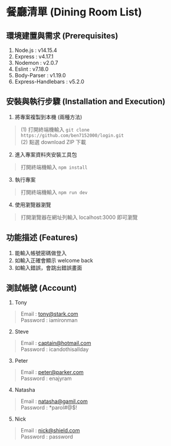 # 餐廳清單 (Dining Room List)

## 環境建置與需求 (Prerequisites)
1. Node.js : v14.15.4
2. Express : v4.17.1
3. Nodemon : v2.0.7
4. Eslint : v7.18.0
5. Body-Parser : v1.19.0
6. Express-Handlebars : v5.2.0

## 安裝與執行步驟 (Installation and Execution)
1. 將專案複製到本機 (兩種方法)
> (1) 打開終端機輸入 
`git clone https://github.com/ben7152000/login.git`</br>
(2) 點選 download ZIP 下載

2. 進入專案資料夾安裝工具包
> 打開終端機輸入
`npm install`

3. 執行專案
> 打開終端機輸入 
`npm run dev`

4. 使用瀏覽器瀏覽</br>
> 打開瀏覽器在網址列輸入 localhost:3000 即可瀏覽

## 功能描述 (Features)
1. 能輸入帳號密碼做登入
2. 如輸入正確會顯示 welcome back
3. 如輸入錯誤，會跳出錯誤畫面

## 測試帳號 (Account)
1. Tony
> Email : tony@stark.com </br>
> Password : iamironman
2. Steve 
> Email : captain@hotmail.com </br>
> Password : icandothisallday
3. Peter
> Email : peter@parker.com </br>
> Password : enajyram
4. Natasha
> Email : natasha@gamil.com </br>
> Password : *parol#@$!
5. Nick
> Email : nick@shield.com </br>
> Password : password